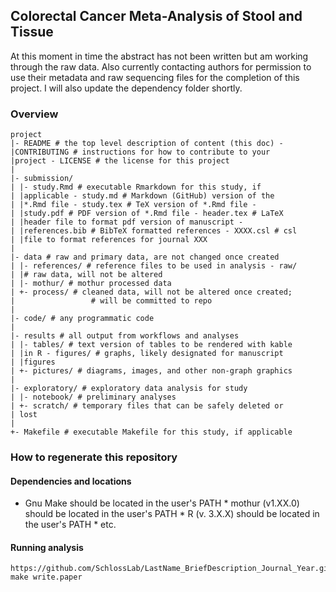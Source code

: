 ## Colorectal Cancer Meta-Analysis of Stool and Tissue

At this moment in time the abstract has not been written but am working 
through the raw data.  Also currently contacting authors for permission
to use their metadata and raw sequencing files for the completion of this
project.  I will also update the dependency folder shortly.

### Overview
	project
	|- README # the top level description of content (this doc) - 
	|CONTRIBUTING # instructions for how to contribute to your 
	|project - LICENSE # the license for this project
	|
	|- submission/
	| |- study.Rmd # executable Rmarkdown for this study, if 
	| |applicable - study.md # Markdown (GitHub) version of the 
	| |*.Rmd file - study.tex # TeX version of *.Rmd file - 
	| |study.pdf # PDF version of *.Rmd file - header.tex # LaTeX 
	| |header file to format pdf version of manuscript - 
	| |references.bib # BibTeX formatted references - XXXX.csl # csl 
	| |file to format references for journal XXX
	|
	|- data # raw and primary data, are not changed once created
	| |- references/ # reference files to be used in analysis - raw/ 
	| |# raw data, will not be altered
	| |- mothur/ # mothur processed data
	| +- process/ # cleaned data, will not be altered once created;
	|                 # will be committed to repo
	|
	|- code/ # any programmatic code
	|
	|- results # all output from workflows and analyses
	| |- tables/ # text version of tables to be rendered with kable 
	| |in R - figures/ # graphs, likely designated for manuscript 
	| |figures
	| +- pictures/ # diagrams, images, and other non-graph graphics
	|
	|- exploratory/ # exploratory data analysis for study
	| |- notebook/ # preliminary analyses
	| +- scratch/ # temporary files that can be safely deleted or 
	| lost
	|
	+- Makefile # executable Makefile for this study, if applicable
### How to regenerate this repository
#### Dependencies and locations
* Gnu Make should be located in the user's PATH * mothur (v1.XX.0) 
should be located in the user's PATH * R (v. 3.X.X) should be located in 
the user's PATH * etc.
#### Running analysis
``` git clone 
https://github.com/SchlossLab/LastName_BriefDescription_Journal_Year.git 
make write.paper
```
